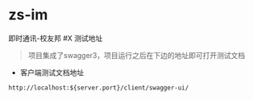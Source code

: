 # zs-im
即时通讯-校友邦
#X 测试地址
> 项目集成了swagger3，项目运行之后在下边的地址即可打开测试文档
- 客户端测试文档地址
```html
http://localhost:${server.port}/client/swagger-ui/
```
